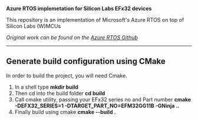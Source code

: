 **Azure RTOS implemetation for Silicon Labs EFx32 devices**

This repository is an implementation of Microsoft's Azure RTOS on top of Silicon Labs (W)MCUs

*Original work can be found on the [Azure RTOS Github](https://github.com/azure-rtos)*

---

## Generate build configuration using CMake

In order to build the project, you will need Cmake.

1. In a shell type **mkdir build** 
2. Then cd into the build folder **cd build**
3. Call cmake utility, passing your EFx32 series no and Part number **cmake -DEFX32_SERIES=1 -DTARGET_PART_NO=EFM32GG11B -GNinja ..**
4. Finally build using cmake **cmake --build .**
